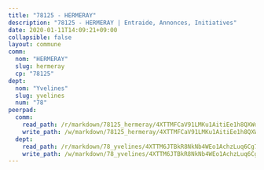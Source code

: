 ```yaml
---
title: "78125 - HERMERAY"
description: "78125 - HERMERAY | Entraide, Annonces, Initiatives"
date: 2020-01-11T14:09:21+09:00
collapsible: false
layout: commune
comm:
  nom: "HERMERAY"
  slug: hermeray
  cp: "78125"
dept:
  nom: "Yvelines"
  slug: yvelines
  num: "78"
peerpad:
  comm:
    read_path: /r/markdown/78125_hermeray/4XTTMFCaV91LMKu1AitiEe1h8QXWdBjUyJPWART1jFtHSS3wY
    write_path: /w/markdown/78125_hermeray/4XTTMFCaV91LMKu1AitiEe1h8QXWdBjUyJPWART1jFtHSS3wY-K3TgUsn7P9RMxt7EtREY1Qfhv8D4LXspdEVBfrgjrjYZLtRytWGS4NHR2CZwEikPzXxtd2RWsFSFADgozhAxLahhWZnunh9KisifcbGopcyw6iQmpuiVzZmJmmJHbvPcnfqTKM3g
  dept:
    read_path: /r/markdown/78_yvelines/4XTTM6JTBkR8NkNb4WEo1AchzLuq6Cg73ydg7w9pErcQZA13p
    write_path: /w/markdown/78_yvelines/4XTTM6JTBkR8NkNb4WEo1AchzLuq6Cg73ydg7w9pErcQZA13p-K3TgUBFRQCPZwoWqJkunXeSjdgbtU3xzUSsui8DBc3rCTw6mbo4gNvfQRdE99JD3AnVW7fzseq687LKfGWCfAPajih5ByiZ3SpFz1r449oWaDnM5BHKZTbYtf6pEhRvzWbcazhrS
---
```


